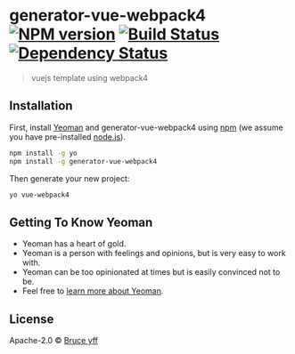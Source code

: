 # generator-vue-webpack4 [![NPM version][npm-image]][npm-url] [![Build Status][travis-image]][travis-url] [![Dependency Status][daviddm-image]][daviddm-url]
> vuejs template using webpack4

## Installation

First, install [Yeoman](http://yeoman.io) and generator-vue-webpack4 using [npm](https://www.npmjs.com/) (we assume you have pre-installed [node.js](https://nodejs.org/)).

```bash
npm install -g yo
npm install -g generator-vue-webpack4
```

Then generate your new project:

```bash
yo vue-webpack4
```

## Getting To Know Yeoman

 * Yeoman has a heart of gold.
 * Yeoman is a person with feelings and opinions, but is very easy to work with.
 * Yeoman can be too opinionated at times but is easily convinced not to be.
 * Feel free to [learn more about Yeoman](http://yeoman.io/).

## License

Apache-2.0 © [Bruce yff]()


[npm-image]: https://badge.fury.io/js/generator-vue-webpack4.svg
[npm-url]: https://npmjs.org/package/generator-vue-webpack4
[travis-image]: https://travis-ci.org/lessYFF/generator-vue-webpack4.svg?branch=master
[travis-url]: https://travis-ci.org/lessYFF/generator-vue-webpack4
[daviddm-image]: https://david-dm.org/lessYFF/generator-vue-webpack4.svg?theme=shields.io
[daviddm-url]: https://david-dm.org/lessYFF/generator-vue-webpack4
